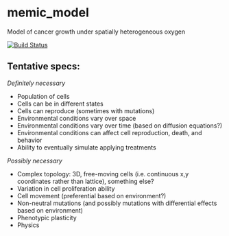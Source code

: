 # memic_model
Model of cancer growth under spatially heterogeneous oxygen

[![Build Status](https://travis-ci.com/emilydolson/memic_model.svg?branch=master)](https://travis-ci.com/emilydolson/memic_model)

## Tentative specs:

*Definitely necessary*
- Population of cells
- Cells can be in different states
- Cells can reproduce (sometimes with mutations)
- Environmental conditions vary over space
- Environmental conditions vary over time (based on diffusion equations?)
- Environmental conditions can affect cell reproduction, death, and behavior
- Ability to eventually simulate applying treatments

*Possibly necessary*
- Complex topology: 3D, free-moving cells (i.e. continuous x,y coordinates rather than lattice), something else?
- Variation in cell proliferation ability
- Cell movement (preferential based on environment?)
- Non-neutral mutations (and possibly mutations with differential effects based on environment)
- Phenotypic plasticity
- Physics
